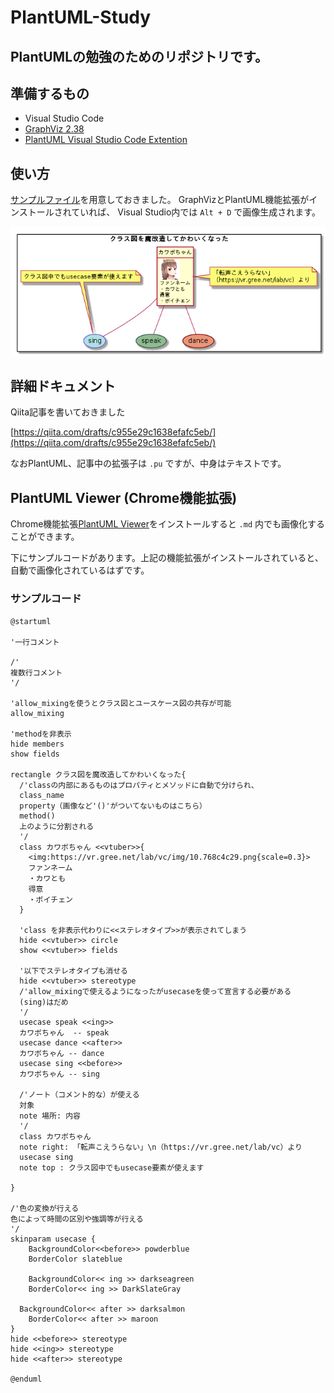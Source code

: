 # PlantUML-Study

## PlantUMLの勉強のためのリポジトリです。

## 準備するもの

* Visual Studio Code
* [GraphViz 2.38](https://www.graphviz.org/)
* [PlantUML Visual Studio Code Extention](https://marketplace.visualstudio.com/items?itemName=jebbs.plantuml)

## 使い方

[サンプルファイル](Class-Usecase.md)を用意しておきました。
GraphVizとPlantUML機能拡張がインストールされていれば、
Visual Studio内では `Alt + D` で画像生成されます。

![サンプルファイルのレンダリング結果](https://github.com/kaitas/PlantUML-Study/blob/images/kawaiiPlantUML.png?raw=true "サンプル画像のレンダリング結果")

## 詳細ドキュメント

Qiita記事を書いておきました

[https://qiita.com/drafts/c955e29c1638efafc5eb/](https://qiita.com/drafts/c955e29c1638efafc5eb/)

なおPlantUML、記事中の拡張子は `.pu` ですが、中身はテキストです。


## PlantUML Viewer  (Chrome機能拡張)
Chrome機能拡張[PlantUML Viewer](https://chrome.google.com/webstore/detail/plantuml-viewer/legbfeljfbjgfifnkmpoajgpgejojooj?hl=en)をインストールすると `.md` 内でも画像化することができます。

下にサンプルコードがあります。上記の機能拡張がインストールされていると、自動で画像化されているはずです。

### サンプルコード
```
@startuml

'一行コメント

/'
複数行コメント
'/

'allow_mixingを使うとクラス図とユースケース図の共存が可能
allow_mixing

'methodを非表示
hide members
show fields

rectangle クラス図を魔改造してかわいくなった{
  /'classの内部にあるものはプロパティとメソッドに自動で分けられ、
  class_name
  property（画像など'()'がついてないものはこちら）
  method()
  上のように分割される
  '/
  class カワボちゃん <<vtuber>>{
    <img:https://vr.gree.net/lab/vc/img/10.768c4c29.png{scale=0.3}>
    ファンネーム
    ・カワとも
    得意
    ・ボイチェン
  }

  'class を非表示代わりに<<ステレオタイプ>>が表示されてしまう
  hide <<vtuber>> circle
  show <<vtuber>> fields

  '以下でステレオタイプも消せる
  hide <<vtuber>> stereotype
  /'allow_mixingで使えるようになったがusecaseを使って宣言する必要がある
  (sing)はだめ
  '/
  usecase speak <<ing>>
  カワボちゃん  -- speak
  usecase dance <<after>>
  カワボちゃん -- dance
  usecase sing <<before>>
  カワボちゃん -- sing

  /'ノート（コメント的な）が使える
  対象
  note 場所: 内容
  '/
  class カワボちゃん
  note right: 「転声こえうらない」\n（https://vr.gree.net/lab/vc）より
  usecase sing
  note top : クラス図中でもusecase要素が使えます

}

/'色の変換が行える
色によって時間の区別や強調等が行える
'/
skinparam usecase {
    BackgroundColor<<before>> powderblue
    BorderColor slateblue

    BackgroundColor<< ing >> darkseagreen
    BorderColor<< ing >> DarkSlateGray

  BackgroundColor<< after >> darksalmon
    BorderColor<< after >> maroon
}
hide <<before>> stereotype
hide <<ing>> stereotype
hide <<after>> stereotype

@enduml
```
